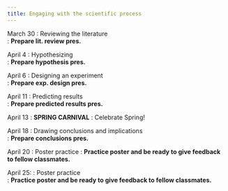 ```yaml
---
title: Engaging with the scientific process
---
```


March 30
:    Reviewing the literature   
     :  **Prepare lit. review pres.**

April 4
:    Hypothesizing   
     :  **Prepare hypothesis pres.**

April 6
:    Designing an experiment   
     :  **Prepare exp. design pres.**

April 11
:    Predicting results   
     :  **Prepare predicted results pres.**

April 13
: **SPRING CARNIVAL**
     :  Celebrate Spring!

April 18
:    Drawing conclusions and implications   
     :  **Prepare conclusions pres.**

April 20
:    Poster practice
     :  **Practice poster and be ready to give feedback to fellow classmates.**    

April 25:
:    Poster practice   
     :  **Practice poster and be ready to give feedback to fellow classmates.**    
